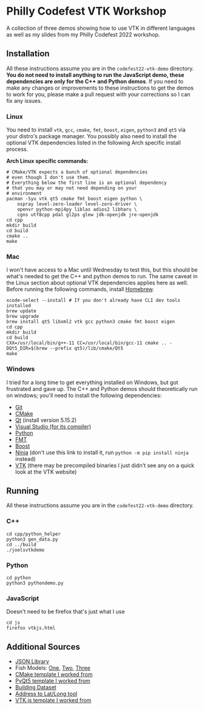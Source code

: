 # Philly Codefest VTK Workshop

A collection of three demos showing how to use VTK in different languages as well as my slides from my Philly Codefest 2022 workshop.

## Installation

All these instructions assume you are in the `codefest22-vtk-demo` directory. **You do not need to install anything to run the JavaScript demo, these dependencies are only for the C++ and Python demos**. If you need to make any changes or improvements to these instructions to get the demos to work for you, please make a pull request with your corrections so I can fix any issues.

### Linux
You need to install `vtk`, `gcc`, `cmake`, `fmt`, `boost`, `eigen`, `python3` and `qt5` via your distro's package manager. You possibly also need to install the optional VTK dependencies listed in the following Arch specific install process.

**Arch Linux specific commands:**

    # CMake/VTK expects a bunch of optional dependencies
    # even though I don't use them.
    # Everything below the first line is an optional dependency
    # that you may or may not need depending on your
    # environment
    pacman -Syu vtk qt5 cmake fmt boost eigen python \
        ospray level-zero-loader level-zero-driver \
        openvr python-mpi4py liblas adios2 libharu \
        cgns utf8cpp pdal gl2ps glew jdk-openjdk jre-openjdk
    cd cpp
    mkdir build
    cd build
    cmake ..
    make

### Mac
I won't have access to a Mac until Wednesday to test this, but this should be what's needed to get the C++ and python demos to run. The same caveat in the Linux section about optional VTK dependencies applies here as well. Before running the following commands, install [Homebrew](https://brew.sh/).

    xcode-select --install # If you don't already have CLI dev tools installed
    brew update
    brew upgrade
    brew install qt5 libxml2 vtk gcc python3 cmake fmt boost eigen
    cd cpp
    mkdir build
    cd build
    CXX=/usr/local/bin/g++-11 CC=/usr/local/bin/gcc-11 cmake .. -DQt5_DIR=$(brew --prefix qt5)/lib/cmake/Qt5
    make

### Windows

I tried for a long time to get everything installed on Windows, but got frustrated and gave up. The C++ and Python demos should theoretically run on windows; you'll need to install the following dependencies:

- [Git](https://gitforwindows.org/)
- [CMake](https://cmake.org/download/)
- [Qt](https://www.qt.io/download-open-source) (install version 5.15.2)
- [Visual Studio (for its compiler)](https://visualstudio.microsoft.com/downloads/)
- [Python](https://www.python.org/downloads/)
- [FMT](https://github.com/fmtlib/fmt)
- [Boost](https://www.boost.org/)
- [Ninja](https://github.com/ninja-build/ninja/releases) (don't use this link to install it, run `python -m pip install ninja` instead)
- [VTK](https://gitlab.kitware.com/vtk/vtk/-/blob/master/Documentation/dev/build.md) (there may be precompiled binaries I just didn't see any on a quick look at the VTK website)

## Running

All these instructions assume you are in the `codefest22-vtk-demo` directory.

### C++

    cd cpp/python_helper
    python3 gen_data.py
    cd ../build
    ./joelsvtkdemo

### Python

    cd python
    python3 pythondemo.py

### JavaScript
Doesn't need to be firefox that's just what I use

    cd js
    firefox vtkjs.html

## Additional Sources
- [JSON Library](https://github.com/nlohmann/json)
- Fish Models: [One](https://free3d.com/3d-model/3d-fish-model-low-poly-63627.html), [Two](https://www.cgtrader.com/items/179902/download-page), [Three](https://free3d.com/3d-model/bluegreen-reef-chromis-v2--439073.html)
- [CMake template I worked from](https://github.com/euler0/mini-cmake-qt/tree/qt5)
- [PyQt5 template I worked from](https://gist.github.com/paskino/7b7ed6e4541d682bd5ce5d521505dd8f)
- [Building Dataset](https://www.opendataphilly.org/dataset/buildings)
- [Address to Lat/Long tool](https://www.geocod.io/upload/)
- [VTK.js template I worked from](https://kitware.github.io/vtk-js/examples/SimpleCone.html)
